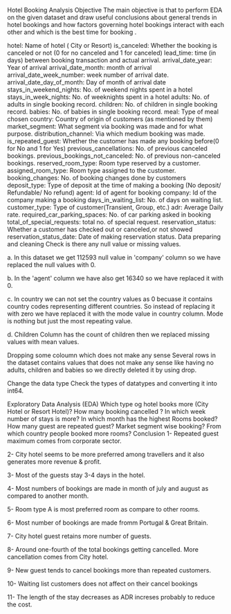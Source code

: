 Hotel Booking Analysis
Objective
The main objective is that to perform EDA on the given dataset and draw useful conclusions about general trends in hotel bookings and how factors governing hotel bookings interact with each other and which is the best time for booking .

hotel: Name of hotel ( City or Resort)
is_canceled: Whether the booking is canceled or not (0 for no canceled and 1 for canceled)
lead_time: time (in days) between booking transaction and actual arrival.
arrival_date_year: Year of arrival
arrival_date_month: month of arrival
arrival_date_week_number: week number of arrival date.
arrival_date_day_of_month: Day of month of arrival date
stays_in_weekend_nights: No. of weekend nights spent in a hotel
stays_in_week_nights: No. of weeknights spent in a hotel
adults: No. of adults in single booking record.
children: No. of children in single booking record.
babies: No. of babies in single booking record.
meal: Type of meal chosen
country: Country of origin of customers (as mentioned by them)
market_segment: What segment via booking was made and for what purpose.
distribution_channel: Via which medium booking was made.
is_repeated_guest: Whether the customer has made any booking before(0 for No and 1 for Yes)
previous_cancellations: No. of previous canceled bookings.
previous_bookings_not_canceled: No. of previous non-canceled bookings.
reserved_room_type: Room type reserved by a customer.
assigned_room_type: Room type assigned to the customer.
booking_changes: No. of booking changes done by customers
deposit_type: Type of deposit at the time of making a booking (No deposit/ Refundable/ No refund)
agent: Id of agent for booking
company: Id of the company making a booking
days_in_waiting_list: No. of days on waiting list.
customer_type: Type of customer(Transient, Group, etc.)
adr: Average Daily rate.
required_car_parking_spaces: No. of car parking asked in booking
total_of_special_requests: total no. of special request.
reservation_status: Whether a customer has checked out or canceled,or not showed
reservation_status_date: Date of making reservation status.
Data preparing and cleaning
Check is there any null value or missing values.

a. In this dataset we get 112593 null value in 'company' column so we have replaced the null values with 0.

b. In the 'agent' column we have also get 16340 so we have replaced it with 0.

c. In country we can not set the country values as 0 becuase it contains country codes representing different countries. So instead of replacing it with zero we have replaced it with the mode value in country column. Mode is nothing but just the most repeating value.

d. Children Column has the count of children then we replaced missing values with mean values.

Dropping some coloumn which does not make any sense Several rows in the dataset contains values that does not make any sense like having no adults, children and babies so we directly deleted it by using drop.

Change the data type Check the types of datatypes and converting it into int64.

Exploratory Data Analysis (EDA)
Which type og hotel books more (City Hotel or Resort Hotel)?
How many booking cancelled ?
In which week number of stays is more?
In which month has the highest Rooms booked?
How many guest are repeated guest?
Market segment wise booking?
From which country people booked more rooms?
Conclusion
1- Repeated guest maximum comes from corporate sector.

2- City hotel seems to be more preferred among travellers and it also generates more revenue & profit.

3- Most of the guests stay 3-4 days in the hotel.

4- Most numbers of bookings are made in month of july and august as compared to another month.

5- Room type A is most preferred room as compare to other rooms.

6- Most number of bookings are made fromm Portugal & Great Britain.

7- City hotel guest retains more number of guests.

8- Around one-fourth of the total bookings getting cancelled. More cancellation comes from City hotel.

9- New guest tends to cancel bookings more than repeated customers.

10- Waiting list customers does not affect on their cancel bookings

11- The length of the stay decreases as ADR increses probably to reduce the cost.
